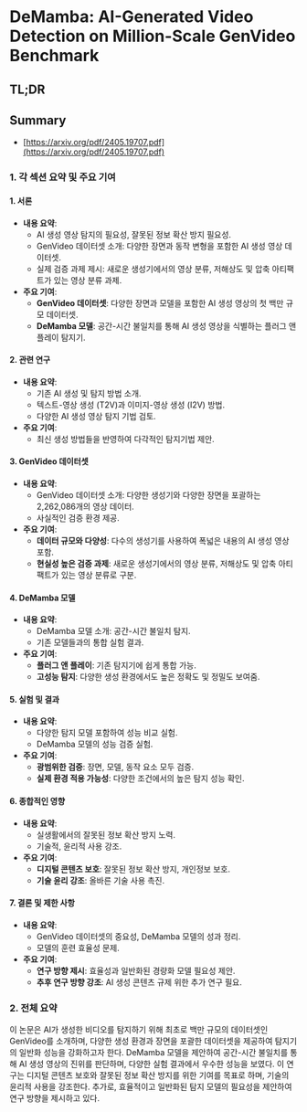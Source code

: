 # DeMamba: AI-Generated Video Detection on Million-Scale GenVideo Benchmark
## TL;DR
## Summary
- [https://arxiv.org/pdf/2405.19707.pdf](https://arxiv.org/pdf/2405.19707.pdf)

### 1. 각 섹션 요약 및 주요 기여

#### 1. 서론
- **내용 요약**:
  - AI 생성 영상 탐지의 필요성, 잘못된 정보 확산 방지 필요성.
  - GenVideo 데이터셋 소개: 다양한 장면과 동작 변형을 포함한 AI 생성 영상 데이터셋.
  - 실제 검증 과제 제시: 새로운 생성기에서의 영상 분류, 저해상도 및 압축 아티팩트가 있는 영상 분류 과제.
- **주요 기여**:
  - **GenVideo 데이터셋**: 다양한 장면과 모델을 포함한 AI 생성 영상의 첫 백만 규모 데이터셋.
  - **DeMamba 모델**: 공간-시간 불일치를 통해 AI 생성 영상을 식별하는 플러그 앤 플레이 탐지기.

#### 2. 관련 연구
- **내용 요약**:
  - 기존 AI 생성 및 탐지 방법 소개.
  - 텍스트-영상 생성 (T2V)과 이미지-영상 생성 (I2V) 방법.
  - 다양한 AI 생성 영상 탐지 기법 검토.
- **주요 기여**:
  - 최신 생성 방법들을 반영하여 다각적인 탐지기법 제안.

#### 3. GenVideo 데이터셋
- **내용 요약**:
  - GenVideo 데이터셋 소개: 다양한 생성기와 다양한 장면을 포괄하는 2,262,086개의 영상 데이터.
  - 사실적인 검증 환경 제공.
- **주요 기여**:
  - **데이터 규모와 다양성**: 다수의 생성기를 사용하여 폭넓은 내용의 AI 생성 영상 포함.
  - **현실성 높은 검증 과제**: 새로운 생성기에서의 영상 분류, 저해상도 및 압축 아티팩트가 있는 영상 분류로 구분.

#### 4. DeMamba 모델
- **내용 요약**:
  - DeMamba 모델 소개: 공간-시간 불일치 탐지.
  - 기존 모델들과의 통합 실험 결과.
- **주요 기여**:
  - **플러그 앤 플레이**: 기존 탐지기에 쉽게 통합 가능.
  - **고성능 탐지**: 다양한 생성 환경에서도 높은 정확도 및 정밀도 보여줌.

#### 5. 실험 및 결과
- **내용 요약**:
  - 다양한 탐지 모델 포함하여 성능 비교 실험.
  - DeMamba 모델의 성능 검증 실험.
- **주요 기여**:
  - **광범위한 검증**: 장면, 모델, 동작 요소 모두 검증.
  - **실제 환경 적용 가능성**: 다양한 조건에서의 높은 탐지 성능 확인.

#### 6. 종합적인 영향
- **내용 요약**:
  - 실생활에서의 잘못된 정보 확산 방지 노력.
  - 기술적, 윤리적 사용 강조.
- **주요 기여**:
  - **디지털 콘텐츠 보호**: 잘못된 정보 확산 방지, 개인정보 보호.
  - **기술 윤리 강조**: 올바른 기술 사용 촉진.

#### 7. 결론 및 제한 사항
- **내용 요약**:
  - GenVideo 데이터셋의 중요성, DeMamba 모델의 성과 정리.
  - 모델의 훈련 효율성 문제.
- **주요 기여**:
  - **연구 방향 제시**: 효율성과 일반화된 경량화 모델 필요성 제안.
  - **추후 연구 방향 강조**: AI 생성 콘텐츠 규제 위한 추가 연구 필요.

### 2. 전체 요약
이 논문은 AI가 생성한 비디오를 탐지하기 위해 최초로 백만 규모의 데이터셋인 GenVideo를 소개하며, 다양한 생성 환경과 장면을 포괄한 데이터셋을 제공하여 탐지기의 일반화 성능을 강화하고자 한다. DeMamba 모델을 제안하여 공간-시간 불일치를 통해 AI 생성 영상의 진위를 판단하며, 다양한 실험 결과에서 우수한 성능을 보였다. 이 연구는 디지털 콘텐츠 보호와 잘못된 정보 확산 방지를 위한 기여를 목표로 하며, 기술의 윤리적 사용을 강조한다. 추가로, 효율적이고 일반화된 탐지 모델의 필요성을 제안하여 연구 방향을 제시하고 있다.